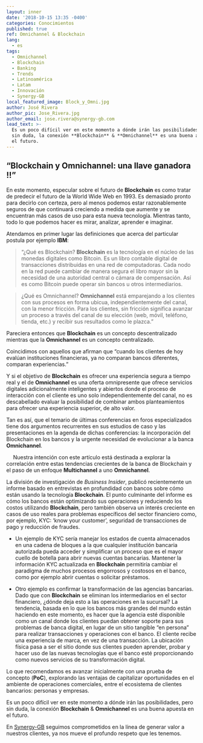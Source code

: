 ```yaml
---
layout: inner
date: '2018-10-15 13:35 -0400'
categories: Conocimientos
published: true
ref: Omnichannel & Blockchain
lang:
  - es
tags:
  - Omnichannel
  - Blockchain
  - Banking
  - Trends
  - Latinoamérica
  - Latam
  - Innovación
  - Synergy-GB
local_featured_image: Block_y_Omni.jpg
author: José Rivera
author_pic: Jose_Rivera.jpg
author_email: jose.rivera@synergy-gb.com
lead_text: >-
  Es un poco difícil ver en este momento a dónde irán las posibilidades, pero
  sin duda, la conexión **Blockchain** & **Omnichannel** es una buena apuesta en
  el futuro.
---
```

## “Blockchain y Omnichannel: una llave ganadora !!”

En este momento, especular sobre el futuro de **Blockchain** es como tratar de predecir el futuro de la World Wide Web en 1993. Es demasiado pronto para decirlo con certeza, pero al menos podemos estar razonablemente seguros de que continuará creciendo a medida que aumente y se encuentran más casos de uso para esta nueva tecnología. Mientras tanto, todo lo que podemos hacer es mirar, analizar, aprender e imaginar.

Atendamos en primer lugar las definiciones que acerca del particular postula por ejemplo **IBM**:

>“¿Qué es Blockchain?
**Blockchain** es la tecnología en el núcleo de las monedas digitales como Bitcoin. Es un libro contable digital de transacciones distribuidas en una red de computadoras. Cada nodo en la red puede cambiar de manera segura el libro mayor sin la necesidad de una autoridad central o cámara de compensación. Así es como Bitcoin puede operar sin bancos u otros intermediarios.

>¿Qué es Omnichannel?
**Omnichannel** está emparejando a los clientes con sus procesos en forma ubicua, independientemente del canal, con la menor fricción. Para los clientes, sin fricción significa avanzar un proceso a través del canal de su elección (web, móvil, teléfono, tienda, etc.) y recibir sus resultados como le plazca.”

Pareciera entonces que **Blockchain** es un concepto descentralizado mientras que la **Omnichannel** es un concepto centralizado.

Coincidimos con aquellos que afirman que “cuando los clientes de hoy evalúan instituciones financieras, ya no comparan bancos diferentes, comparan experiencias.”

Y si el objetivo de **Blockchain** es ofrecer una experiencia segura a tiempo real y el de **Omnichannel** es una oferta omnipresente que ofrece servicios digitales adicionalmente inteligentes y abiertos donde el proceso de interacción con el cliente es uno solo independientemente del canal, no es descabellado evaluar la posibilidad de combinar ambos planteamientos para ofrecer una experiencia superior, de alto valor.

Tan es así, que el temario de últimas conferencias en foros especializados tiene dos argumentos recurrentes en sus estudios de caso y las presentaciones en la agenda de dichas conferencias: la incorporación del Blockchain en los bancos y la urgente necesidad de evolucionar a la banca **Omnichannel**.

 
Nuestra intención con este artículo está destinada a explorar la correlación entre estas tendencias crecientes de la banca de Blockchain y el paso de un enfoque **Multichannel** a uno **Omnichannel**. 

La división de investigación de _Business Insider_, publicó recientemente un informe basado en entrevistas en profundidad con bancos sobre cómo están usando la tecnología **Blockchain**. El punto culminante del informe es cómo los bancos están optimizando sus operaciones y reduciendo los costos utilizando **Blockchain**, pero también observa un interés creciente en casos de uso reales para problemas específicos del sector financiero como, por ejemplo, KYC: ‘know your customer’, seguridad de transacciones de pago y reducción de fraudes.

- Un ejemplo de KYC sería manejar los estados de cuenta almacenados en una cadena de bloques a la que cualquier institución bancaria autorizada pueda acceder y simplificar un proceso que es el mayor cuello de botella para abrir nuevas cuentas bancarias. Mantener la información KYC actualizada en **Blockchain** permitiría cambiar el paradigma de muchos procesos engorrosos y costosos en el banco, como por ejemplo abrir cuentas o solicitar préstamos.

- Otro ejemplo es confirmar la transformación de las agencias bancarias. Dado que con **Blockchain** se eliminan los intermediarios en el sector financiero, ¿dónde deja esto a las operaciones en la sucursal? La tendencia, basada en lo que los bancos más grandes del mundo están haciendo en este momento, es hacer que la agencia esté disponible como un canal donde los clientes puedan obtener soporte para sus problemas de banca digital, en lugar de un sitio tangible “en persona” para realizar transacciones y operaciones con el banco. El cliente recibe una experiencia de marca, en vez de una transacción. La ubicación física pasa a ser el sitio donde sus clientes pueden aprender, probar y hacer uso de las nuevas tecnologías que el banco esté proporcionando como nuevos servicios de su transformación digital.


Lo que recomendamos es avanzar inicialmente con una prueba de concepto (**PoC**), explorando las ventajas de capitalizar oportunidades en el ambiente de operaciones comerciales, entre el ecosistema de clientes bancarios: personas y empresas. 

Es un poco difícil ver en este momento a dónde irán las posibilidades, pero sin duda, la conexión **Blockchain** & **Omnichannel** es una buena apuesta en el futuro. 


En [Synergy-GB][1] seguimos comprometidos en la línea de generar valor a nuestros clientes, ya nos mueve el profundo respeto que les tenemos.



[1]: http://synergy-gb.com "Synergy-GB Web Page"
[2]: http://blog.synergy-gb.com "Synergy-GB Blog"
